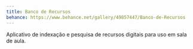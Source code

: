 ```yaml
---
title: Banco de Recursos
behance: https://www.behance.net/gallery/49857447/Banco-de-Recursos
---
```


Aplicativo de indexação e pesquisa de recursos digitais para uso em sala de aula.